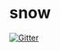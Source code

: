 # snow

[![Gitter](https://badges.gitter.im/BriteSnow/snow.svg)](https://gitter.im/BriteSnow/snow?utm_source=badge&utm_medium=badge&utm_campaign=pr-badge&utm_content=badge)